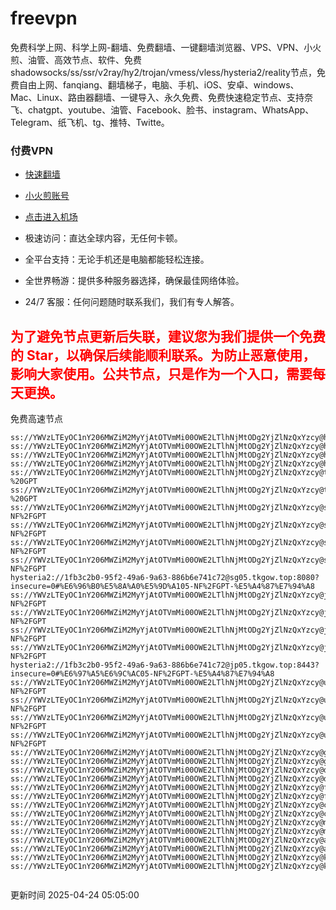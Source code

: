 # freevpn

免费科学上网、科学上网-翻墙、免费翻墙、一键翻墙浏览器、VPS、VPN、小火煎、油管、高效节点、软件、免费shadowsocks/ss/ssr/v2ray/hy2/trojan/vmess/vless/hysteria2/reality节点，免费自由上网、fanqiang、翻墙梯子，电脑、手机、iOS、安卓、windows、Mac、Linux、路由器翻墙、一键导入、永久免费、免费快速稳定节点、支持奈飞、chatgpt、youtube、油管、Facebook、脸书、instagram、WhatsApp、Telegram、纸飞机、tg、推特、Twitte。

### 付费VPN
* [快速翻墙](https://uhuio.top/) 

* [小火煎账号](https://free-clash.top/) 

* [点击进入机场](https://uhuio.top/) 

* 极速访问：直达全球内容，无任何卡顿。

* 全平台支持：无论手机还是电脑都能轻松连接。

* 全世界畅游：提供多种服务器选择，确保最佳网络体验。

* 24/7 客服：任何问题随时联系我们，我们有专人解答。

## <font color="red">为了避免节点更新后失联，建议您为我们提供一个免费的 Star，以确保后续能顺利联系。为防止恶意使用，影响大家使用。公共节点，只是作为一个入口，需要每天更换。</font>

免费高速节点

```ss://YWVzLTEyOC1nY206MWZiM2MyYjAtOTVmMi00OWE2LTlhNjMtODg2YjZlNzQxYzcy@hk01.jgrtoioceaw.help:50384#%E9%A6%99%E6%B8%AF01
ss://YWVzLTEyOC1nY206MWZiM2MyYjAtOTVmMi00OWE2LTlhNjMtODg2YjZlNzQxYzcy@hk02.jigreliewolf.click:17889#%E9%A6%99%E6%B8%AF02
ss://YWVzLTEyOC1nY206MWZiM2MyYjAtOTVmMi00OWE2LTlhNjMtODg2YjZlNzQxYzcy@hk03.jigreliewolf.click:10838#%E9%A6%99%E6%B8%AF03
ss://YWVzLTEyOC1nY206MWZiM2MyYjAtOTVmMi00OWE2LTlhNjMtODg2YjZlNzQxYzcy@hk04.jgrtoioceaw.help:29956#%E9%A6%99%E6%B8%AF04
ss://YWVzLTEyOC1nY206MWZiM2MyYjAtOTVmMi00OWE2LTlhNjMtODg2YjZlNzQxYzcy@hk05.ijgelrkasd.click:41284#%E9%A6%99%E6%B8%AF05
ss://YWVzLTEyOC1nY206MWZiM2MyYjAtOTVmMi00OWE2LTlhNjMtODg2YjZlNzQxYzcy@tw01.jigreliewolf.click:30995#%E5%8F%B0%E6%B9%BE01%20-%20GPT
ss://YWVzLTEyOC1nY206MWZiM2MyYjAtOTVmMi00OWE2LTlhNjMtODg2YjZlNzQxYzcy@tw02.ijgelrkasd.click:22610#%E5%8F%B0%E6%B9%BE02%20-%20GPT
ss://YWVzLTEyOC1nY206MWZiM2MyYjAtOTVmMi00OWE2LTlhNjMtODg2YjZlNzQxYzcy@sg01.jgrtoioceaw.help:55559#%E6%96%B0%E5%8A%A0%E5%9D%A101%20-NF%2FGPT
ss://YWVzLTEyOC1nY206MWZiM2MyYjAtOTVmMi00OWE2LTlhNjMtODg2YjZlNzQxYzcy@sg02.jigreliewolf.click:40574#%E6%96%B0%E5%8A%A0%E5%9D%A102%20-NF%2FGPT
ss://YWVzLTEyOC1nY206MWZiM2MyYjAtOTVmMi00OWE2LTlhNjMtODg2YjZlNzQxYzcy@sg03.ijgelrkasd.click:23716#%E6%96%B0%E5%8A%A0%E5%9D%A103%20-NF%2FGPT
ss://YWVzLTEyOC1nY206MWZiM2MyYjAtOTVmMi00OWE2LTlhNjMtODg2YjZlNzQxYzcy@sg04.jgrtoioceaw.help:17971#%E6%96%B0%E5%8A%A0%E5%9D%A104%20-NF%2FGPT
hysteria2://1fb3c2b0-95f2-49a6-9a63-886b6e741c72@sg05.tkgow.top:8080?insecure=0#%E6%96%B0%E5%8A%A0%E5%9D%A105-NF%2FGPT-%E5%A4%87%E7%94%A8
ss://YWVzLTEyOC1nY206MWZiM2MyYjAtOTVmMi00OWE2LTlhNjMtODg2YjZlNzQxYzcy@jp01.jgrtoioceaw.help:58645#%E6%97%A5%E6%9C%AC01%20-NF%2FGPT
ss://YWVzLTEyOC1nY206MWZiM2MyYjAtOTVmMi00OWE2LTlhNjMtODg2YjZlNzQxYzcy@jp02.jgrtoioceaw.help:47462#%E6%97%A5%E6%9C%AC02%20-NF%2FGPT
ss://YWVzLTEyOC1nY206MWZiM2MyYjAtOTVmMi00OWE2LTlhNjMtODg2YjZlNzQxYzcy@jp03.jigreliewolf.click:33414#%E6%97%A5%E6%9C%AC03%20-NF%2FGPT
ss://YWVzLTEyOC1nY206MWZiM2MyYjAtOTVmMi00OWE2LTlhNjMtODg2YjZlNzQxYzcy@jp04.ijgelrkasd.click:58223#%E6%97%A5%E6%9C%AC04%20-NF%2FGPT
hysteria2://1fb3c2b0-95f2-49a6-9a63-886b6e741c72@jp05.tkgow.top:8443?insecure=0#%E6%97%A5%E6%9C%AC05-NF%2FGPT-%E5%A4%87%E7%94%A8
ss://YWVzLTEyOC1nY206MWZiM2MyYjAtOTVmMi00OWE2LTlhNjMtODg2YjZlNzQxYzcy@us01.jgrtoioceaw.help:48129#%E7%BE%8E%E5%9B%BD01%20-NF%2FGPT
ss://YWVzLTEyOC1nY206MWZiM2MyYjAtOTVmMi00OWE2LTlhNjMtODg2YjZlNzQxYzcy@us02.jgrtoioceaw.help:44907#%E7%BE%8E%E5%9B%BD02%20-NF%2FGPT
ss://YWVzLTEyOC1nY206MWZiM2MyYjAtOTVmMi00OWE2LTlhNjMtODg2YjZlNzQxYzcy@us03.jigreliewolf.click:43330#%E7%BE%8E%E5%9B%BD03%20-NF%2FGPT
ss://YWVzLTEyOC1nY206MWZiM2MyYjAtOTVmMi00OWE2LTlhNjMtODg2YjZlNzQxYzcy@us04.ijgelrkasd.click:44130#%E7%BE%8E%E5%9B%BD04%20-NF%2FGPT
ss://YWVzLTEyOC1nY206MWZiM2MyYjAtOTVmMi00OWE2LTlhNjMtODg2YjZlNzQxYzcy@gb01.jgrtoioceaw.help:27765#%E8%8B%B1%E5%9B%BD01
ss://YWVzLTEyOC1nY206MWZiM2MyYjAtOTVmMi00OWE2LTlhNjMtODg2YjZlNzQxYzcy@gb02.jigreliewolf.click:52762#%E8%8B%B1%E5%9B%BD02
ss://YWVzLTEyOC1nY206MWZiM2MyYjAtOTVmMi00OWE2LTlhNjMtODg2YjZlNzQxYzcy@de01.jgrtoioceaw.help:20635#%E5%BE%B7%E5%9B%BD01
ss://YWVzLTEyOC1nY206MWZiM2MyYjAtOTVmMi00OWE2LTlhNjMtODg2YjZlNzQxYzcy@de02.jigreliewolf.click:52770#%E5%BE%B7%E5%9B%BD02
ss://YWVzLTEyOC1nY206MWZiM2MyYjAtOTVmMi00OWE2LTlhNjMtODg2YjZlNzQxYzcy@fr01.ijgelrkasd.click:32568#%E6%B3%95%E5%9B%BD01
ss://YWVzLTEyOC1nY206MWZiM2MyYjAtOTVmMi00OWE2LTlhNjMtODg2YjZlNzQxYzcy@fr02.jigreliewolf.click:45265#%E6%B3%95%E5%9B%BD02
ss://YWVzLTEyOC1nY206MWZiM2MyYjAtOTVmMi00OWE2LTlhNjMtODg2YjZlNzQxYzcy@ca01.jigreliewolf.click:30461#%E5%8A%A0%E6%8B%BF%E5%A4%A701
ss://YWVzLTEyOC1nY206MWZiM2MyYjAtOTVmMi00OWE2LTlhNjMtODg2YjZlNzQxYzcy@ca02.ijgelrkasd.click:24053#%E5%8A%A0%E6%8B%BF%E5%A4%A702
ss://YWVzLTEyOC1nY206MWZiM2MyYjAtOTVmMi00OWE2LTlhNjMtODg2YjZlNzQxYzcy@my01.jigreliewolf.click:52408#%E9%A9%AC%E6%9D%A5%E8%A5%BF%E4%BA%9A01
ss://YWVzLTEyOC1nY206MWZiM2MyYjAtOTVmMi00OWE2LTlhNjMtODg2YjZlNzQxYzcy@my02.ijgelrkasd.click:25519#%E9%A9%AC%E6%9D%A5%E8%A5%BF%E4%BA%9A02
ss://YWVzLTEyOC1nY206MWZiM2MyYjAtOTVmMi00OWE2LTlhNjMtODg2YjZlNzQxYzcy@au01.jgrtoioceaw.help:13460#%E6%BE%B3%E5%A4%A7%E5%88%A9%E4%BA%9A01
ss://YWVzLTEyOC1nY206MWZiM2MyYjAtOTVmMi00OWE2LTlhNjMtODg2YjZlNzQxYzcy@au02.ijgelrkasd.click:46073#%E6%BE%B3%E5%A4%A7%E5%88%A9%E4%BA%9A02
ss://YWVzLTEyOC1nY206MWZiM2MyYjAtOTVmMi00OWE2LTlhNjMtODg2YjZlNzQxYzcy@ko01.jgrtoioceaw.help:46108#%E9%9F%A9%E5%9B%BD01
ss://YWVzLTEyOC1nY206MWZiM2MyYjAtOTVmMi00OWE2LTlhNjMtODg2YjZlNzQxYzcy@ko02.jigreliewolf.click:50181#%E9%9F%A9%E5%9B%BD02


```
更新时间 2025-04-24 05:05:00